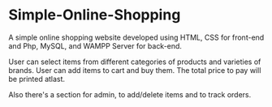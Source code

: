 # Simple-Online-Shopping
A simple online shopping website developed using HTML, CSS for front-end and Php, MySQL, and WAMPP Server for back-end.

User can select items from different categories of products and varieties of brands. User can add items to cart and buy them. The total price to pay will be printed atlast.

Also there's a section for admin, to add/delete items and to track orders.
